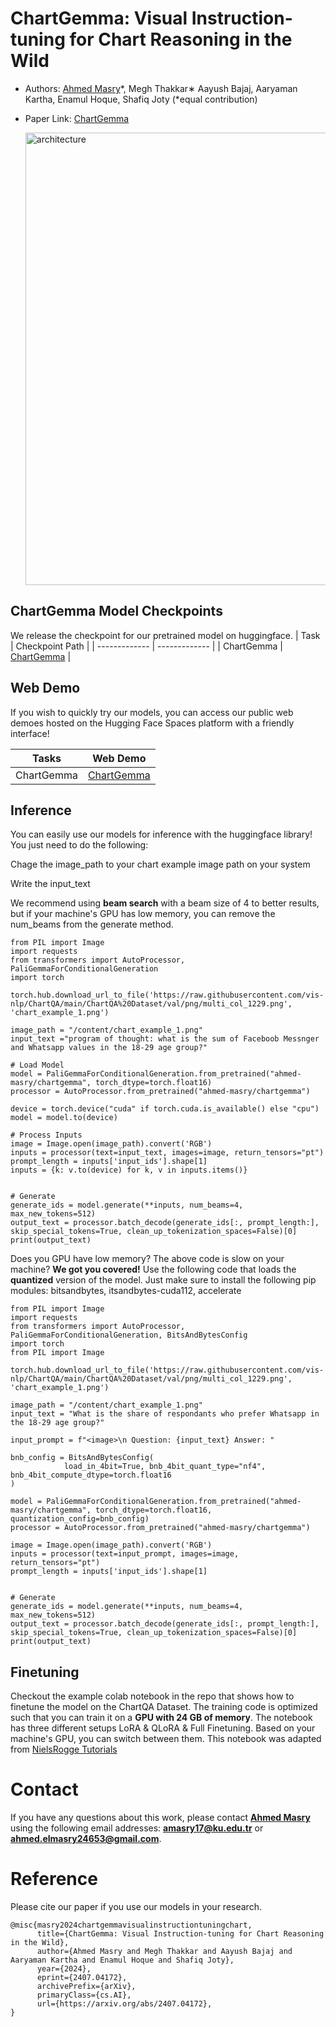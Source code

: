 # ChartGemma: Visual Instruction-tuning for Chart Reasoning in the Wild

* Authors: [Ahmed Masry](https://ahmedmasryku.github.io/)*, Megh Thakkar∗ Aayush Bajaj, Aaryaman Kartha, Enamul Hoque, Shafiq Joty (*equal contribution)
* Paper Link: [ChartGemma](https://arxiv.org/abs/2407.04172)


  <img width="724" alt="architecture" src="https://github.com/vis-nlp/ChartGemma/assets/47740795/2aa77ec1-bc5a-445b-8905-e7643ac5996b">


## ChartGemma Model Checkpoints
We release the checkpoint for our pretrained model on huggingface. 
| Task  | Checkpoint Path |
| ------------- | ------------- |
| ChartGemma  | [ChartGemma](https://huggingface.co/ahmed-masry/chartgemma)  |


## Web Demo
If you wish to quickly try our models, you can access our public web demoes hosted on the Hugging Face Spaces platform with a friendly interface!

| Tasks  | Web Demo |
| ------------- | ------------- |
| ChartGemma  | [ChartGemma](https://huggingface.co/spaces/ahmed-masry/ChartGemma) |

## Inference
You can easily use our models for inference with the huggingface library! You just need to do the following:

Chage the image_path to your chart example image path on your system

Write the input_text

We recommend using **beam search** with a beam size of 4 to better results, but if your machine's GPU has low memory, you can remove the num_beams from the generate method.


```
from PIL import Image
import requests
from transformers import AutoProcessor, PaliGemmaForConditionalGeneration
import torch

torch.hub.download_url_to_file('https://raw.githubusercontent.com/vis-nlp/ChartQA/main/ChartQA%20Dataset/val/png/multi_col_1229.png', 'chart_example_1.png')

image_path = "/content/chart_example_1.png"
input_text ="program of thought: what is the sum of Faceboob Messnger and Whatsapp values in the 18-29 age group?"

# Load Model
model = PaliGemmaForConditionalGeneration.from_pretrained("ahmed-masry/chartgemma", torch_dtype=torch.float16)
processor = AutoProcessor.from_pretrained("ahmed-masry/chartgemma")

device = torch.device("cuda" if torch.cuda.is_available() else "cpu")
model = model.to(device)

# Process Inputs
image = Image.open(image_path).convert('RGB')
inputs = processor(text=input_text, images=image, return_tensors="pt")
prompt_length = inputs['input_ids'].shape[1]
inputs = {k: v.to(device) for k, v in inputs.items()}


# Generate
generate_ids = model.generate(**inputs, num_beams=4, max_new_tokens=512)
output_text = processor.batch_decode(generate_ids[:, prompt_length:], skip_special_tokens=True, clean_up_tokenization_spaces=False)[0]
print(output_text)

```

Does you GPU have low memory? The above code is slow on your machine? **We got you covered!** Use the following code that loads the **quantized** version of the model. 
Just make sure to install the following pip modules: bitsandbytes, itsandbytes-cuda112, accelerate

```
from PIL import Image
import requests
from transformers import AutoProcessor, PaliGemmaForConditionalGeneration, BitsAndBytesConfig
import torch
from PIL import Image

torch.hub.download_url_to_file('https://raw.githubusercontent.com/vis-nlp/ChartQA/main/ChartQA%20Dataset/val/png/multi_col_1229.png', 'chart_example_1.png')

image_path = "/content/chart_example_1.png"
input_text = "What is the share of respondants who prefer Whatsapp in the 18-29 age group?"

input_prompt = f"<image>\n Question: {input_text} Answer: "

bnb_config = BitsAndBytesConfig(
            load_in_4bit=True, bnb_4bit_quant_type="nf4", bnb_4bit_compute_dtype=torch.float16
)

model = PaliGemmaForConditionalGeneration.from_pretrained("ahmed-masry/chartgemma", torch_dtype=torch.float16, quantization_config=bnb_config)
processor = AutoProcessor.from_pretrained("ahmed-masry/chartgemma")

image = Image.open(image_path).convert('RGB')
inputs = processor(text=input_prompt, images=image, return_tensors="pt")
prompt_length = inputs['input_ids'].shape[1]


# Generate
generate_ids = model.generate(**inputs, num_beams=4, max_new_tokens=512)
output_text = processor.batch_decode(generate_ids[:, prompt_length:], skip_special_tokens=True, clean_up_tokenization_spaces=False)[0]
print(output_text)
```

## Finetuning 
Checkout the example colab notebook in the repo that shows how to finetune the model on the ChartQA Dataset. 
The training code is optimized such that you can train it on a **GPU with 24 GB of memory**. 
The notebook has three different setups LoRA & QLoRA & Full Finetuning. Based on your machine's GPU, you can switch between them. 
This notebook was adapted from [NielsRogge Tutorials](https://github.com/NielsRogge/Transformers-Tutorials/blob/master/LLaVa/Fine_tune_LLaVa_on_a_custom_dataset_(with_PyTorch_Lightning).ipynb)

# Contact
If you have any questions about this work, please contact **[Ahmed Masry](https://ahmedmasryku.github.io/)** using the following email addresses: **amasry17@ku.edu.tr** or **ahmed.elmasry24653@gmail.com**.

# Reference
Please cite our paper if you use our models in your research. 

```
@misc{masry2024chartgemmavisualinstructiontuningchart,
      title={ChartGemma: Visual Instruction-tuning for Chart Reasoning in the Wild}, 
      author={Ahmed Masry and Megh Thakkar and Aayush Bajaj and Aaryaman Kartha and Enamul Hoque and Shafiq Joty},
      year={2024},
      eprint={2407.04172},
      archivePrefix={arXiv},
      primaryClass={cs.AI},
      url={https://arxiv.org/abs/2407.04172}, 
}
```
